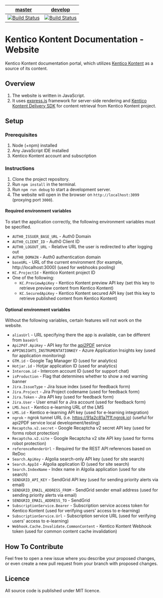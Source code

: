 | [master](https://github.com/KenticoDocs/kontent-docs-web/tree/master) | [develop](https://github.com/KenticoDocs/kontent-docs-web/tree/develop) |
|:---:|:---:|
| [![Build Status](https://travis-ci.com/KenticoDocs/kontent-docs-web.svg?branch=master)](https://travis-ci.com/KenticoDocs/kontent-docs-web/branches) | [![Build Status](https://travis-ci.com/KenticoDocs/kontent-docs-web.svg?branch=develop)](https://travis-ci.com/KenticoDocs/kontent-docs-web/branches) |

# Kentico Kontent Documentation - Website

Kentico Kontent documentation portal, which utilizes [Kentico Kontent](https://app.kontent.ai/) as a source of its content.

## Overview

1. The website is written in JavaScript.
1. It uses [express.js](https://expressjs.com/) framework for server-side rendering and [Kentico Kontent Delivery SDK](https://github.com/Kentico/kontent-delivery-sdk-js) for content retrieval from Kentico Kontent project.

## Setup

### Prerequisites

1. Node (+npm) installed
1. Any JavaScript IDE installed
1. Kentico Kontent account and subscription

### Instructions

1. Clone the project repository.
1. Run `npm install` in the terminal.
1. Run `npm run debug` to start a development server.
1. The website will open in the browser on `http://localhost:3099` (proxying port `3000`).

#### Required environment variables

To start the application correctly, the following environment variables must be specified.

* `AUTH0_ISSUER_BASE_URL` - Auth0 Domain
* `AUTH0_CLIENT_ID` - Auth0 Client ID
* `AUTH0_LOGOUT_URL` - Relative URL the user is redirected to after logging out
* `AUTH0_DOMAIN` - Auth0 authentication domain
* `baseURL` - URL of the current environment (for example, http://localhost:3000) (used for webhooks pooling)
* `KC.ProjectId` - Kentico Kontent project ID
* One of the following:
  * `KC.PreviewApiKey` - Kentico Kontent preview API key (set this key to retrieve preview content from Kentico Kontent)
  * `KC.SecuredApiKey` - Kentico Kontent secured API key (set this key to retrieve published content from Kentico Kontent)

#### Optional environment variables

Without the following variables, certain features will not work on the website.

* `aliasUrl` - URL specifying there the app is available, can be different from `baseUrl`
* `Api2Pdf.ApiKey` - API key for the [api2PDF](https://www.api2pdf.com/) service
* `APPINSIGHTS_INSTRUMENTATIONKEY` - Azure Application Insights key (used for application monitoring)
* `GTM.id` - Google Tag Manager ID (used for analytics)
* `Hotjar.id` - Hotjar application ID (used for analytics)
* `Intercom.id` - Intercom account ID (used for support chat)
* `isProduction` - Flag that determines whether to show a red warning banner
* `Jira.IssueType` - Jira Issue index (used for feedback form)
* `Jira.Project` - Jira Project codename (used for feedback form)
* `Jira.Token` - Jira API key (used for feedback form)
* `Jira.User` - User email for a Jira account (used for feedback form)
* `LMS.host` - Kentico e-learning URL of the LMS
* `LMS.id` - Kentico e-learning API key (used for e-learning integration)
* `ngrok` - ngrok tunnel URL (i.e. https://91a2c81a7f1f.ngrok.io) (useful for api2PDF service local development/testing)
* `Recaptcha.v2.secret` - Google Recaptcha v2 secret API key (used for forms robot protection)
* `Recaptcha.v2.site` - Google Recaptcha v2 site API key (used for forms robot protection)
* `referenceRenderUrl` - Required for the REST API references based on ReDoc
* `Search.ApiKey` - Algolia search-only API key (used for site search)
* `Search.AppId` - Algolia application ID (used for site search)
* `Search.IndexName` - Index name in Algolia application (used for site search)
* `SENDGRID_API_KEY` - SendGrid API key (used for sending priority alerts via email)
* `SENDGRID_EMAIL_ADDRESS_FROM` - SendGrid sender email address (used for sending priority alerts via email)
* `SENDGRID_EMAIL_ADDRESS_TO` - SendGrid 
* `SubscriptionService.Bearer` - Subscription service access token for Kentico Kontent (used for verifying users' access to e-learning)
* `SubscriptionService.Url` - Subscription service URL (used for verifying users' access to e-learning)
* `Webhook.Cache.Invalidate.CommonContent` - Kentico Kontent Webhook token (used for common content cache invalidation)

## How To Contribute

Feel free to open a new issue where you describe your proposed changes, or even create a new pull request from your branch with proposed changes.

## Licence

All source code is published under MIT licence.
